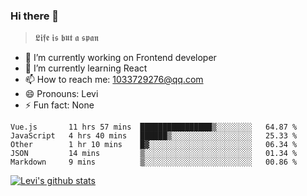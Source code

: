 ### Hi there 👋

> 𝕷𝖎𝖋𝖊 𝖎𝖘 𝖇𝖚𝖙 𝖆 𝖘𝖕𝖆𝖓

- 🔭 I’m currently working on Frontend developer
- 🌱 I’m currently learning React
- 📫 How to reach me: 1033729276@qq.com
- 😄 Pronouns: Levi
- ⚡ Fun fact: None


<!--START_SECTION:waka-->
```text
Vue.js       11 hrs 57 mins  ████████████████▒░░░░░░░░   64.87 % 
JavaScript   4 hrs 40 mins   ██████▒░░░░░░░░░░░░░░░░░░   25.33 % 
Other        1 hr 10 mins    █▓░░░░░░░░░░░░░░░░░░░░░░░   06.34 % 
JSON         14 mins         ▒░░░░░░░░░░░░░░░░░░░░░░░░   01.34 % 
Markdown     9 mins          ▒░░░░░░░░░░░░░░░░░░░░░░░░   00.86 % 
```
<!--END_SECTION:waka-->


[![Levi's github stats](https://github-readme-stats.vercel.app/api?username=chaossssss)](https://github.com/anuraghazra/github-readme-stats)